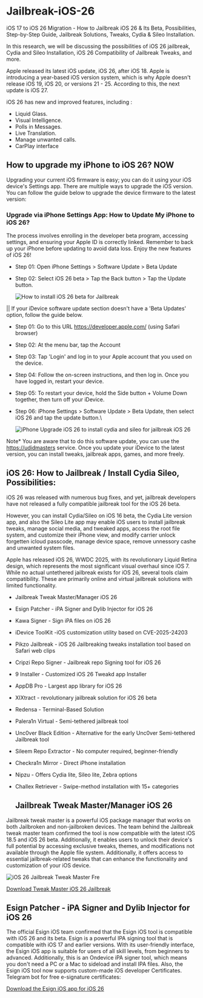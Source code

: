 # Jailbreak-iOS-26

iOS 17 to iOS 26 Migration - How to Jailbreak iOS 26 & Its Beta, Possibilities, Step-by-Step Guide, Jailbreak Solutions, Tweaks, Cydia & Sileo Installation.

In this research, we will be discussing the possibilities of iOS 26 jailbreak, Cydia and Sileo Installation, iOS 26 Compatibility of Jailbreak Tweaks, and more.

Apple released its latest iOS update, iOS 26, after iOS 18. Apple is introducing a year-based iOS version system, which is why Apple doesn't release iOS 19, iOS 20, or versions 21 - 25. According to this, the next update is iOS 27.

iOS 26 has new and improved features, including :
- Liquid  Glass.
- Visual Intelligence.
- Polls in Messages.
- Live Translation.
- Manage unwanted calls.
- CarPlay interface

## How to upgrade my iPhone to iOS 26? NOW
Upgrading your current iOS firmware is easy; you can do it using your iOS device's Settings app. There are multiple ways to upgrade the iOS version. You can follow the guide below to upgrade the device firmware to the latest version:

### Upgrade via iPhone Settings App: How to Update My iPhone to iOS 26?

The process involves enrolling in the developer beta program, accessing settings, and ensuring your Apple ID is correctly linked. Remember to back up your iPhone before updating to avoid data loss. Enjoy the new features of iOS 26!

- Step 01: Open iPhone Settings > Software Update > Beta Update
- Step 02: Select iOS 26 beta > Tap the Back button > Tap the Update button.
  
  ![How to install iOS 26 beta for Jailbreak ](https://github.com/user-attachments/assets/7307cf2b-5c28-4cd7-81c6-6fb17fe2b568)


|| If your iDevice software update section doesn't have a 'Beta Updates' option, follow the guide below. 

- Step 01: Go to this URL https://developer.apple.com/ (using Safari browser)
- Step 02: At the menu bar, tap the Account 
- Step 03: Tap 'Login' and log in to your Apple account that you used on the device. 
- Step 04: Follow the on-screen instructions, and then log in. Once you have logged in, restart your device.
- Step 05: To restart your device, hold the Side button + Volume Down together, then turn off your iDevice. 
- Step 06: iPhone Settings > Software Update > Beta Update, then select iOS 26 and tap the update button.\

  ![iPhone Upgrade iOS 26 to install cydia and sileo for jailbreak iOS 26](https://github.com/user-attachments/assets/02ea46ab-9d17-4ff8-9555-668b1d9e5d62)


Note* You are aware that to do this software update, you can use the [https://udidmasters](https://udidmasters) service.
Once you update your iDevice to the latest version, you can install tweaks, jailbreak apps, games, and more freely. 


## iOS 26: How to Jailbreak / Install Cydia Sileo, Possibilities:

iOS 26 was released with numerous bug fixes, and yet, jailbreak developers have not released a fully compatible jailbreak tool for the iOS 26 beta. 

However, you can install Cydia/Sileo on iOS 16 beta, the Cydia Lite version app, and also the Sileo Lite app may enable iOS users to install jailbreak tweaks, manage social media, and tweaked apps, access the root file system, and customize their iPhone view, and modify carrier unlock forgetten icloud passcode, manage device space, remove unnessory cashe and unwanted system files. 

Apple has released iOS 26, WWDC 2025, with its revolutionary Liquid Retina design, which represents the most significant visual overhaul since iOS 7. 
While no actual untethered jailbreak exists for iOS 26, several tools claim compatibility. These are primarily online and virtual jailbreak solutions with limited functionality.

- Jailbreak Tweak Master/Manager iOS 26
- Esign Patcher - iPA Signer and Dylib Injector for iOS 26
- Kawa Signer - Sign iPA files on iOS 26
- iDevice ToolKit -iOS customization utility based on CVE-2025-24203
- Pikzo Jailbreak - iOS 26 Jailbreaking tweaks installation tool based on Safari web clips
- Cripzi Repo Signer - Jailbreak repo Signing tool for iOS 26
- 9 Installer - Customized iOS 26 Tweakd app Installer
- AppDB Pro - Largest app library for iOS 26
- XIXtract - revolutionary jailbreak solution for iOS 26 beta
- Redensa - Terminal-Based Solution
- Palera1n Virtual - Semi-tethered jailbreak tool
- Unc0ver Black Edition - Alternative for the early Unc0ver Semi-tethered Jailbreak tool
- Sileem Repo Extractor - No computer required, beginner-friendly
- Checkra1n Mirror - Direct iPhone installation
- Nipzu - Offers Cydia lite, Sileo lite, Zebra options
- Challex Retriever - Swipe-method installation with 15+ categories

  ## Jailbreak Tweak Master/Manager iOS 26

Jailbreak tweak master is a powerful iOS package manager that works on both Jailbroken and non-jailbroken devices. The team behind the Jailbreak tweak master team confirmed the tool is now compatible with the latest iOS 18.5 and iOS 26 beta. Additionally, it enables users to unlock their device's full potential by accessing exclusive tweaks, themes, and modifications not available through the Apple file system. Additionally, it offers access to essential jailbreak-related tweaks that can enhance the functionality and customization of your iOS device.

![iOS 26 Jailbreak Tweak Master Fre](https://github.com/user-attachments/assets/46cc4078-da60-4142-918a-8b7f41c1c5e6)


[Download Tweak Master iOS 26 Jailbreak](https://udidmaster.com/pro/install.php)

## Esign Patcher - iPA Signer and Dylib Injector for iOS 26

The official Esign iOS team confirmed that the Esign iOS tool is compatible with iOS 26 and its beta. Esign is a powerful IPA signing tool that is compatible with iOS 17 and earlier versions. With its user-friendly interface, the Esign iOS app is suitable for users of all skill levels, from beginners to advanced. Additionally, this is an Ondevice iPA signer tool, which means you don't need a PC or a Mac to sideload and install IPA files. Also, the Esign iOS tool now supports custom-made iOS developer Certificates. 
Telegram bot for free e-signature certificates: 



[Download the Esign iOS app for iOS 26 ](https://esigncert.zeejb.com/)


